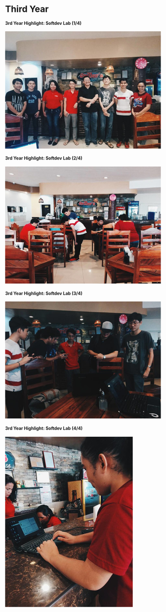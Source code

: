 Third Year
==========


#### 3rd Year Highlight: Softdev Lab (1/4)

![grillers 1](images/grillers-1.jpg)



#### 3rd Year Highlight: Softdev Lab (2/4)

![grillers 1](images/grillers-2.jpg)



#### 3rd Year Highlight: Softdev Lab (3/4)

![grillers 1](images/grillers-3.jpg)



#### 3rd Year Highlight: Softdev Lab (4/4)

![grillers 1](images/grillers-4.jpg)
